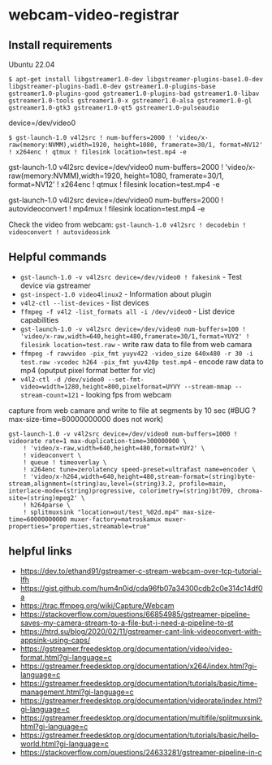 # webcam-video-registrar


## Install requirements

Ubuntu 22.04
```
$ apt-get install libgstreamer1.0-dev libgstreamer-plugins-base1.0-dev libgstreamer-plugins-bad1.0-dev gstreamer1.0-plugins-base gstreamer1.0-plugins-good gstreamer1.0-plugins-bad gstreamer1.0-libav gstreamer1.0-tools gstreamer1.0-x gstreamer1.0-alsa gstreamer1.0-gl gstreamer1.0-gtk3 gstreamer1.0-qt5 gstreamer1.0-pulseaudio
```


device=/dev/video0
```
$ gst-launch-1.0 v4l2src ! num-buffers=2000 ! 'video/x-raw(memory:NVMM),width=1920, height=1080, framerate=30/1, format=NV12' ! x264enc ! qtmux ! filesink location=test.mp4 -e
```


gst-launch-1.0 v4l2src device=/dev/video0 num-buffers=2000 ! 'video/x-raw(memory:NVMM),width=1920, height=1080, framerate=30/1, format=NV12' ! x264enc ! qtmux ! filesink location=test.mp4 -e


gst-launch-1.0 v4l2src device=/dev/video0 num-buffers=2000 ! autovideoconvert ! mp4mux ! filesink location=test.mp4 -e


Check the video from webcam: `gst-launch-1.0 v4l2src ! decodebin ! videoconvert ! autovideosink`


## Helpful commands

- `gst-launch-1.0 -v v4l2src device=/dev/video0 ! fakesink` - Test device via gstreamer
- `gst-inspect-1.0 video4linux2` - Information about plugin
- `v4l2-ctl --list-devices` - list devices
- `ffmpeg -f v4l2 -list_formats all -i /dev/video0` - List device capabilities
- `gst-launch-1.0 -v v4l2src device=/dev/video0 num-buffers=100 ! 'video/x-raw,width=640,height=480,framerate=30/1,format=YUY2' ! filesink location=test.raw` - write raw data to file from web camara
- `ffmpeg -f rawvideo -pix_fmt yuyv422 -video_size 640x480 -r 30 -i test.raw -vcodec h264 -pix_fmt yuv420p test.mp4` - encode raw data to mp4 (oputput pixel format better for vlc)
- `v4l2-ctl -d /dev/video0 --set-fmt-video=width=1280,height=800,pixelformat=UYVY --stream-mmap --stream-count=121` - looking fps from webcam

capture from web camare and write to file at segments by 10 sec (#BUG ? max-size-time=60000000000 does not work)
```
gst-launch-1.0 -v v4l2src device=/dev/video0 num-buffers=1000 ! videorate rate=1 max-duplication-time=300000000 \
    ! 'video/x-raw,width=640,height=480,format=YUY2' \
    ! videoconvert \
    ! queue ! timeoverlay \
    ! x264enc tune=zerolatency speed-preset=ultrafast name=encoder \
    ! 'video/x-h264,width=640,height=480,stream-format=(string)byte-stream,alignment=(string)au,level=(string)3.2, profile=main, interlace-mode=(string)progressive, colorimetry=(string)bt709, chroma-site=(string)mpeg2' \
    ! h264parse \
    ! splitmuxsink "location=out/test_%02d.mp4" max-size-time=60000000000 muxer-factory=matroskamux muxer-properties="properties,streamable=true"
```

## helpful links

- https://dev.to/ethand91/gstreamer-c-stream-webcam-over-tcp-tutorial-lfh
- https://gist.github.com/hum4n0id/cda96fb07a34300cdb2c0e314c14df0a
- https://trac.ffmpeg.org/wiki/Capture/Webcam
- https://stackoverflow.com/questions/66854985/gstreamer-pipeline-saves-my-camera-stream-to-a-file-but-i-need-a-pipeline-to-st
- https://htrd.su/blog/2020/02/11/gstreamer-cant-link-videoconvert-with-appsink-using-caps/
- https://gstreamer.freedesktop.org/documentation/video/video-format.html?gi-language=c
- https://gstreamer.freedesktop.org/documentation/x264/index.html?gi-language=c
- https://gstreamer.freedesktop.org/documentation/tutorials/basic/time-management.html?gi-language=c
- https://gstreamer.freedesktop.org/documentation/videorate/index.html?gi-language=c
- https://gstreamer.freedesktop.org/documentation/multifile/splitmuxsink.html?gi-language=c
- https://gstreamer.freedesktop.org/documentation/tutorials/basic/hello-world.html?gi-language=c
- https://stackoverflow.com/questions/24633281/gstreamer-pipeline-in-c